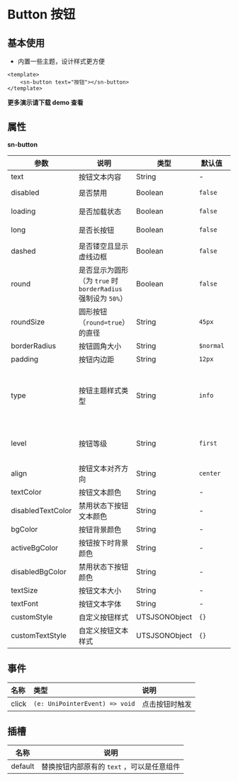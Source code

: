 # Button  按钮

## 基本使用

- 内置一些主题，设计样式更方便

```vue
<template>
	<sn-button text="按钮"></sn-button>
</template>
```

**更多演示请下载 demo 查看**

## 属性

**sn-button**

| 参数              | 说明                                                                                         | 类型          | 默认值    | 可选值                                         |
| ----------------- | -------------------------------------------------------------------------------------------- | ------------- | --------- | ---------------------------------------------- |
| text              | 按钮文本内容                                                                                 | String        | -        | -                                              |
| disabled          | 是否禁用                                                                                     | Boolean       | `false`     | `true` \| ``false``                                  |
| loading           | 是否加载状态                                                                                 | Boolean       | `false`     | `true` \| ``false``                                  |
| long              | 是否长按钮                                                                                   | Boolean       | `false`     | `true` \| ``false``                                  |
| dashed            | 是否镂空且显示虚线边框                                                                       | Boolean       | `false`     | `true` \| ``false``                                  |
| round             | 是否显示为圆形（为 `true` 时 `borderRadius` 强制设为 `50%`）                                            | Boolean       | `false`     | `true` \| ``false``                                  |
| roundSize         | 圆形按钮（`round=true`）的直径                                                                 | String        | `45px`      | -                                              |
| borderRadius      | 按钮圆角大小                                                                                 | String        | `$normal` | -                                              |
| padding           | 按钮内边距                                                                                   | String       | `12px` |                                                |
| type              | 按钮主题样式类型 | String        | `info`      | `info` \| `primary` \| `success` \| `error` \| `warning` |
| level             | 按钮等级         | String        | `first`     | `first` \| `second` \| `third` \| `least`              |
| align             | 按钮文本对齐方向                                                                             | String        | `center`    | -                     |
| textColor         | 按钮文本颜色                                                                                 | String        | -        | -                                              |
| disabledTextColor | 禁用状态下按钮文本颜色                                                                       | String        | -        | -                                              |
| bgColor           | 按钮背景颜色                                                                                 | String        | -        | -                                              |
| activeBgColor     | 按钮按下时背景颜色                                                                           | String        | -        | -                                              |
| disabledBgColor   | 禁用状态下按钮颜色                                                                           | String        | -        | -                                              |
| textSize          | 按钮文本大小                                                                                 | String        | -     | -                                              |
| textFont          | 按钮文本字体                                                                                 | String        | -        | -                                              |
| customStyle       | 自定义按钮样式                                                                               | UTSJSONObject | `{}`        | -                                              |
| customTextStyle   | 自定义按钮文本样式                                                                           | UTSJSONObject | `{}`        | -                                              |

## 事件

| 名称  | 类型                           | 说明           |
| :---- | :----------------------------- | :------------- |
| click | `(e: UniPointerEvent) => void` | 点击按钮时触发 |

## 插槽

| 名称    | 说明                                       |
| ------- | ------------------------------------------ |
| default | 替换按钮内部原有的 `text` ，可以是任意组件 |


<DemoPhone name="sn-button" />